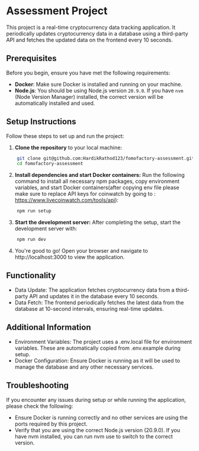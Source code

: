 # Assessment Project

This project is a real-time cryptocurrency data tracking application. It periodically updates cryptocurrency data in a database using a third-party API and fetches the updated data on the frontend every 10 seconds.

## Prerequisites

Before you begin, ensure you have met the following requirements:

- **Docker**: Make sure Docker is installed and running on your machine.
- **Node.js**: You should be using Node.js version `20.9.0`. If you have `nvm` (Node Version Manager) installed, the correct version will be automatically installed and used.

## Setup Instructions

Follow these steps to set up and run the project:

1. **Clone the repository** to your local machine:

```bash
    git clone git@github.com:HardikRathod123/fomofactory-assessment.git
    cd fomofactory-assessment
```

2. **Install dependencies and start Docker containers:**
   Run the following command to install all necessary npm packages, copy environment variables, and start Docker containers(after copying env file please make sure to replace API keys for coinwatch by going to : https://www.livecoinwatch.com/tools/api):

```bash
    npm run setup
```

3. **Start the development server:**
   After completing the setup, start the development server with:

```bash
    npm run dev
```

4. You're good to go! Open your browser and navigate to http://localhost:3000 to view the application.

## Functionality

- Data Update: The application fetches cryptocurrency data from a third-party API and updates it in the database every 10 seconds.
- Data Fetch: The frontend periodically fetches the latest data from the database at 10-second intervals, ensuring real-time updates.

## Additional Information

- Environment Variables: The project uses a .env.local file for environment variables. These are automatically copied from .env.example during setup.
- Docker Configuration: Ensure Docker is running as it will be used to manage the database and any other necessary services.

## Troubleshooting

If you encounter any issues during setup or while running the application, please check the following:

- Ensure Docker is running correctly and no other services are using the ports required by this project.
- Verify that you are using the correct Node.js version (20.9.0). If you have nvm installed, you can run nvm use to switch to the correct version.
